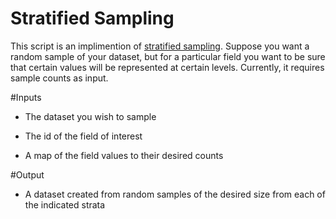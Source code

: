 # Stratified Sampling

This script is an implimention of [stratified sampling](https://en.wikipedia.org/wiki/Stratified_sampling). Suppose you
want a random sample of your dataset, but for a particular field you
want to be sure that certain values will be represented at certain
levels. Currently, it requires sample counts as input.

#Inputs

-  The dataset you wish to sample

- The id of the field of interest

- A map of the field values to their desired counts

#Output

- A dataset created from random samples of the desired size from each
  of the indicated strata

